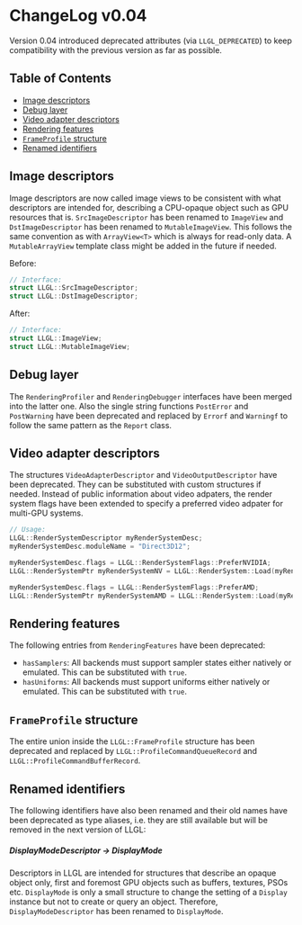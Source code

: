 # ChangeLog v0.04

Version 0.04 introduced deprecated attributes (via `LLGL_DEPRECATED`) to keep compatibility with the previous version as far as possible.

## Table of Contents

- [Image descriptors](#image-descriptors)
- [Debug layer](#debug-layer)
- [Video adapter descriptors](#video-adapter-descriptors)
- [Rendering features](#rendering-features)
- [`FrameProfile` structure](#frameprofile-structure)
- [Renamed identifiers](#renamed-identifiers)


## Image descriptors

Image descriptors are now called image views to be consistent with what descriptors are intended for, describing a CPU-opaque object such as GPU resources that is.
`SrcImageDescriptor` has been renamed to `ImageView` and `DstImageDescriptor` has been renamed to `MutableImageView`.
This follows the same convention as with `ArrayView<T>` which is always for read-only data. A `MutableArrayView` template class might be added in the future if needed.

Before:
```cpp
// Interface:
struct LLGL::SrcImageDescriptor;
struct LLGL::DstImageDescriptor;
```

After:
```cpp
// Interface:
struct LLGL::ImageView;
struct LLGL::MutableImageView;
```


## Debug layer

The `RenderingProfiler` and `RenderingDebugger` interfaces have been merged into the latter one.
Also the single string functions `PostError` and `PostWarning` have been deprecated and replaced by `Errorf` and `Warningf` to follow the same pattern as the `Report` class.


## Video adapter descriptors

The structures `VideoAdapterDescriptor` and `VideoOutputDescriptor` have been deprecated. They can be substituted with custom structures if needed.
Instead of public information about video adpaters, the render system flags have been extended to specify a preferred video adpater for multi-GPU systems.

```cpp
// Usage:
LLGL::RenderSystemDescriptor myRenderSystemDesc;
myRenderSystemDesc.moduleName = "Direct3D12";

myRenderSystemDesc.flags = LLGL::RenderSystemFlags::PreferNVIDIA;
LLGL::RenderSystemPtr myRenderSystemNV = LLGL::RenderSystem::Load(myRenderSystemDesc);

myRenderSystemDesc.flags = LLGL::RenderSystemFlags::PreferAMD;
LLGL::RenderSystemPtr myRenderSystemAMD = LLGL::RenderSystem::Load(myRenderSystemDesc);
```


## Rendering features

The following entries from `RenderingFeatures` have been deprecated:
- `hasSamplers`: All backends must support sampler states either natively or emulated. This can be substituted with `true`.
- `hasUniforms`: All backends must support uniforms either natively or emulated. This can be substituted with `true`.


## `FrameProfile` structure

The entire union inside the `LLGL::FrameProfile` structure has been deprecated and replaced by `LLGL::ProfileCommandQueueRecord` and `LLGL::ProfileCommandBufferRecord`.


## Renamed identifiers

The following identifiers have also been renamed and their old names have been deprecated as type aliases, i.e. they are still available but will be removed in the next version of LLGL:

##### DisplayModeDescriptor &rarr; DisplayMode
Descriptors in LLGL are intended for structures that describe an opaque object only, first and foremost GPU objects such as buffers, textures, PSOs etc.
`DisplayMode` is only a small structure to change the setting of a `Display` instance but not to create or query an object.
Therefore, `DisplayModeDescriptor` has been renamed to `DisplayMode`.
